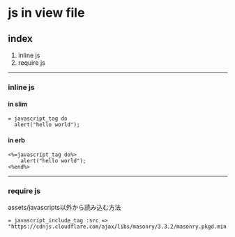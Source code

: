 # js in view file

## index

1. inline js
1. require js

----------------------

### inline js

#### in slim

```slim
= javascript_tag do
  alert("hello world");
```

#### in erb

```erb
<%=javascript_tag do%>
	alert("hello world");	
<%end%>
```

----------------------

### require js

assets/javascripts以外から読み込む方法

```slim
= javascript_include_tag :src => "https://cdnjs.cloudflare.com/ajax/libs/masonry/3.3.2/masonry.pkgd.min.js"
```